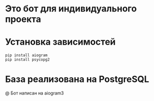 # Это бот для индивидуального проекта
# Установка зависимостей
```
pip install aiogram
pip install psycopg2
```

# База реализована на PostgreSQL
@ Бот написан на aiogram3
